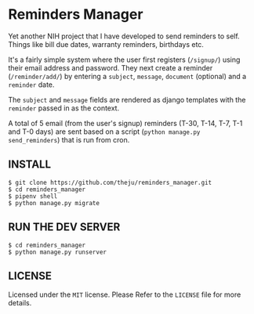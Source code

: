 # Reminders Manager

Yet another NIH project that I have developed to send reminders to self.
Things like bill due dates, warranty reminders, birthdays etc.

It's a fairly simple system where the user first registers (`/signup/`) using
their email address and password. They next create a reminder (`/reminder/add/`)
by entering a `subject`, `message`, `document` (optional) and a `reminder` date.

The `subject` and `message` fields are rendered as django templates with the `reminder`
passed in as the context.

A total of 5 email (from the user's signup) reminders (T-30, T-14, T-7, T-1 and T-0 days)
are sent based on a script (`python manage.py send_reminders`) that is run from cron.

## INSTALL

```
$ git clone https://github.com/theju/reminders_manager.git
$ cd reminders_manager
$ pipenv shell
$ python manage.py migrate
```

## RUN THE DEV SERVER

```
$ cd reminders_manager
$ python manage.py runserver
```

## LICENSE

Licensed under the `MIT` license. Please Refer to the `LICENSE` file for more details.
